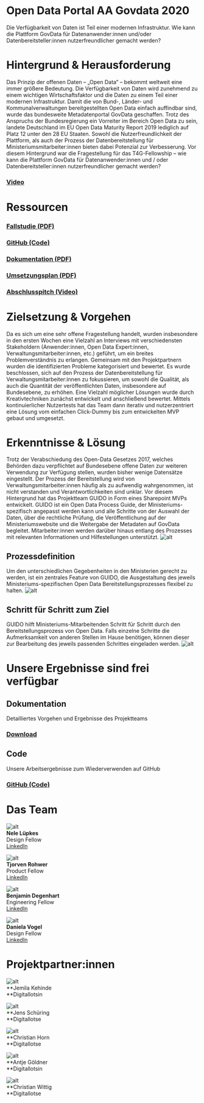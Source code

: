 # **Open Data Portal AA Govdata 2020**


Die Verfügbarkeit von Daten ist Teil einer modernen Infrastruktur.  Wie kann die Plattform GovData für Datenanwender:innen und/oder Datenbereitsteller:innen nutzerfreundlicher gemacht werden?


# Hintergrund & Herausforderung

Das Prinzip der offenen Daten – „Open Data“ – bekommt weltweit eine immer größere Bedeutung. Die Verfügbarkeit von Daten wird zunehmend zu einem wichtigen Wirtschaftsfaktor und die Daten zu einem Teil einer modernen Infrastruktur. Damit die von Bund-, Länder- und Kommunalverwaltungen bereitgestellten Open Data einfach auffindbar sind, wurde das bundesweite Metadatenportal GovData geschaffen. Trotz des Anspruchs der Bundesregierung ein Vorreiter im Bereich Open Data zu sein, landete Deutschland im EU Open Data Maturity Report 2019 lediglich auf Platz 12 unter den 28 EU Staaten. Sowohl die Nutzerfreundlichkeit der Plattform, als auch der Prozess der Datenbereitstellung für Ministeriumsmitarbeiter:innen bieten dabei Potenzial zur Verbesserung. Vor diesem Hintergrund war die Fragestellung für das T4G-Fellowship – wie kann die Plattform GovData für Datenanwender:innen und / oder Datenbereitsteller:innen nutzerfreundlicher gemacht werden?


### [Video](v1_GuidoErklaervideo_OpenDataPortal.mp4)


# Ressourcen


### [Fallstudie (PDF)](f1_Fallstudie_OpenDataPortal.pdf)


### [GitHub (Code)](https://github.com/tech4germany/open-data-process-guide)


### [Dokumentation (PDF)](f2_Projektdokumentation_OpenDataPortal.pdf)


### [Umsetzungsplan (PDF)](f3_Umsetzungsplan_OpenDataPortal.pdf)


### [Abschlusspitch (Video)](https://youtu.be/UzrPXo_7ht0)


# Zielsetzung & Vorgehen

Da es sich um eine sehr offene Fragestellung handelt, wurden insbesondere in den ersten Wochen eine Vielzahl an Interviews mit verschiedensten Stakeholdern (Anwender:innen, Open Data Expert:innen, Verwaltungsmitarbeiter:innen, etc.) geführt, um ein breites Problemverständnis zu erlangen. Gemeinsam mit den Projektpartnern wurden die identifizierten Probleme kategorisiert und bewertet. Es wurde beschlossen,  sich auf den Prozess der Datenbereitstellung für Verwaltungsmitarbeiter:innen zu fokussieren, um sowohl die Qualität, als auch die Quantität der veröffentlichten Daten, insbesondere auf Bundesebene, zu erhöhen. Eine Vielzahl möglicher Lösungen wurde durch Kreativtechniken zunächst entwickelt und anschließend bewertet. Mittels kontinuierlicher Nutzertests hat das Team dann iterativ und nutzerzentriert eine Lösung vom einfachen Click-Dummy bis zum entwickelten MVP gebaut und umgesetzt.


# Erkenntnisse & Lösung

Trotz der Verabschiedung des Open-Data Gesetzes 2017, welches Behörden dazu verpflichtet auf Bundesebene offene Daten zur weiteren Verwendung zur Verfügung stellen, wurden bisher wenige Datensätze eingestellt. Der Prozess der Bereitstellung wird von Verwaltungsmitarbeiter:innen häufig als zu aufwendig wahrgenommen, ist nicht verstanden und Verantwortlichkeiten sind unklar. Vor diesem Hintergrund hat das Projektteam GUIDO in Form eines Sharepoint MVPs entwickelt. GUIDO ist ein Open Data Process Guide, der Ministeriums-spezifisch angepasst werden kann und alle Schritte von der Auswahl der Daten, über die rechtliche Prüfung, die Veröffentlichung auf der Ministeriumswebsite und die Weitergabe der Metadaten auf GovData begleitet. Mitarbeiter:innen werden darüber hinaus entlang des Prozesses mit relevanten Informationen und Hilfestellungen unterstützt.
![alt](1_1-startseite_OpenDataPortal-1280x1201.png)


## Prozessdefinition

Um den unterschiedlichen Gegebenheiten in den Ministerien gerecht zu werden, ist ein zentrales Feature von GUIDO, die Ausgestaltung des jeweils Ministeriums-spezifischen Open Data Bereitstellungsprozesses flexibel zu halten.
![alt](2_0-Prozessdefinierung_OpenDataPortal-1280x1042.png)

## Schritt für Schritt zum Ziel

GUIDO hilft Ministeriums-Mitarbeitenden Schritt für Schritt durch den Bereitstellungsprozess von Open Data. Falls einzelne Schritte die Aufmerksamkeit von anderen Stellen im Hause benötigen, können dieser zur Bearbeitung des jeweils passenden Schrittes eingeladen werden.
![alt](3_2-prozessschritte-abschluss_OpenDataPortal-1280x1042.png)

# Unsere Ergebnisse sind frei verfügbar


## Dokumentation

Detailliertes Vorgehen und Ergebnisse des Projektteams


### [Download](f2_Projektdokumentation_OpenDataPortal.pdf) 


## Code

Unsere Arbeitsergebnisse zum Wiederverwenden auf GitHub


### [GitHub (Code)](https://github.com/tech4germany/open-data-process-guide) 


# Das Team

![alt](4_Fellow-Nele-Lüpkes-Profilfoto_-scaled.jpg) \
**Nele Lüpkes** \
Design Fellow \
[LinkedIn](https://www.linkedin.com/in/nelel%C3%BCpkes/) 

![alt](5_TjorvenSW-1280x1600.jpg) \
**Tjorven Rohwer** \
Product Fellow \
[LinkedIn](https://www.linkedin.com/in/tjorvenrohwer/)

![alt](6_Fellow-BenjaminDegenhart_Profilfoto_-1280x1600.jpg) \
**Benjamin Degenhart** \
Engineering Fellow \
[LinkedIn](https://www.linkedin.com/in/bdegenhart/)

![alt](7_Fellow-Daniela-Vogel-Profilfoto-_-1280x1600.jpg) \
**Daniela Vogel** \
Design Fellow \
[LinkedIn](https://www.linkedin.com/in/daniela-vogel-9831b7183/)


# Projektpartner:innen

![alt](8_JemilaKehinde-DL-OpenDataPortal.jpg) \
**Jemila Kehinde \
**Digitallotsin

![alt](9_JensSchuering-DL-OpenDataPortal.jpg) \
**Jens Schüring \
**Digitallotse

![alt](10_ChristianHorn-DL-OpenDataPortal-1280x1600.jpg) \
**Christian Horn \
**Digitallotse

![alt](11_AntjeGoeldner-DL-OpenDataPortal.jpg) \
**Antje Göldner \
**Digitallotsin

![alt](12_ChristianWittig-DL-OpenDataPortal.jpg) \
**Christian Wittig \
**Digitallotse
